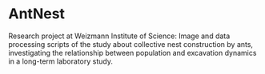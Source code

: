 # AntNest

Research project at Weizmann Institute of Science:
Image and data processing scripts of the study about collective nest construction by ants, investigating the relationship between
population and excavation dynamics in a long-term laboratory study.
